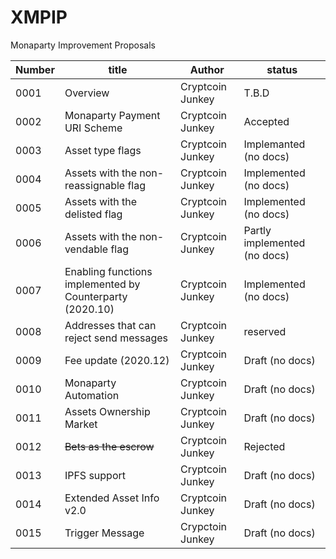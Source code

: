 # XMPIP
Monaparty Improvement Proposals

Number|title|Author|status
------|-----|------|------
0001|Overview|Cryptcoin Junkey|T.B.D
0002|Monaparty Payment URI Scheme|Cryptcoin Junkey|Accepted
0003|Asset type flags|Cryptcoin Junkey | Implemanted (no docs)
0004|Assets with the non-reassignable flag|Cryptcoin Junkey| Implemented (no docs)
0005|Assets with the delisted flag|Cryptcoin Junkey|Implemented (no docs)
0006|Assets with the non-vendable flag|Cryptcoin Junkey|Partly implemented (no docs)
0007|Enabling functions implemented by Counterparty (2020.10)|Cryptcoin Junkey|Implemented (no docs)
0008|Addresses that can reject send messages|Cryptcoin Junkey|reserved
0009|Fee update (2020.12)|Cryptcoin Junkey|Draft (no docs)
0010|Monaparty Automation|Cryptcoin Junkey|Draft (no docs)
0011|Assets Ownership Market|Cryptcoin Junkey|Draft (no docs)
0012|~~Bets as the escrow~~|Cryptcoin Junkey|Rejected
0013|IPFS support|Cryptcoin Junkey|Draft (no docs)
0014|Extended Asset Info v2.0|Cryptcoin Junkey|Draft (no docs)
0015|Trigger Message|Crypctoin Junkey|Draft (no docs)

